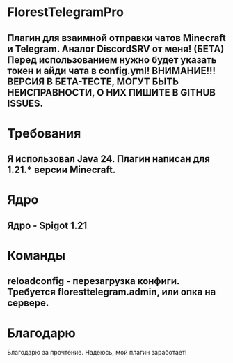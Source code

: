 # FlorestTelegramPro
Плагин для взаимной отправки чатов Minecraft и Telegram. Аналог DiscordSRV от меня! (БЕТА)
Перед использованием нужно будет указать токен и айди чата в config.yml!
ВНИМАНИЕ!!! ВЕРСИЯ В БЕТА-ТЕСТЕ, МОГУТ БЫТЬ НЕИСПРАВНОСТИ, О НИХ ПИШИТЕ В GITHUB ISSUES. 
------------------------------------------
# Требования
Я использовал Java 24. Плагин написан для 1.21.* версии Minecraft.
------------------------------------------
# Ядро
Ядро - Spigot 1.21
------------------------------------------
# Команды
reloadconfig - перезагрузка конфиги. Требуется floresttelegram.admin, или опка на сервере.
-----------------------------------------
# Благодарю
Благодарю за прочтение. Надеюсь, мой плагин заработает!
